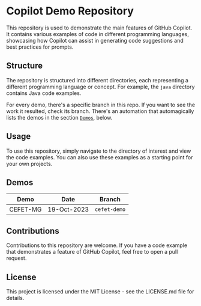 # Copilot Demo Repository

This repository is used to demonstrate the main features of GitHub Copilot. It contains various examples of code in different programming languages, showcasing how Copilot can assist in generating code suggestions and best practices for prompts.

## Structure

The repository is structured into different directories, each representing a different programming language or concept. For example, the `java` directory contains Java code examples.


For every demo, there's a specific branch in this repo. If you want to see the work it resulted, check its branch. There's an automation that automagically lists the demos in the section [`Demos`](https://github.com/pedrolacerda/copilot-demo#demos), below.

## Usage

To use this repository, simply navigate to the directory of interest and view the code examples. You can also use these examples as a starting point for your own projects.

## Demos

| Demo | Date | Branch |
|  --  |  --  |   --   |
| CEFET-MG | 19-Oct-2023 | `cefet-demo` |

## Contributions

Contributions to this repository are welcome. If you have a code example that demonstrates a feature of GitHub Copilot, feel free to open a pull request.

## License

This project is licensed under the MIT License - see the LICENSE.md file for details.
